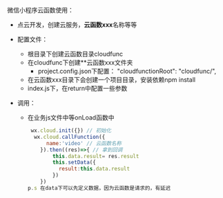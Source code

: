 微信小程序云函数使用：

+ 点云开发，创建云服务，**云函数xxx**名称等等

+ 配置文件：

  + 根目录下创建云函数目录cloudfunc
  + 在cloudfunc下创建**云函数xxx文件夹
    + project.config.json下配置：  "cloudfunctionRoot": "cloudfunc/",
  + 在云函数xxx目录下会创建一个项目目录，安装依赖npm install
  + index.js下，在return中配置一些参数

+ 调用：

  + 在业务js文件中等onLoad函数中

    ```js
     wx.cloud.init({}) // 初始化
      wx.cloud.callFunction({
          name:'video' // 云函数名称
        }).then((res)=>{ // 拿到回调
            this.data.result= res.result
            this.setData({
              result:this.data.result
            })
        })
    p.s 在data下可以先定义数据，因为云函数是请求的，有延迟
    ```

    

